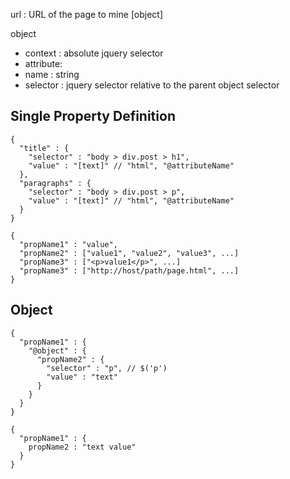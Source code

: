 
url : URL of the page to mine
[object]

object
- context : absolute jquery selector
 - attribute:
  - name : string
  - selector : jquery selector relative to the parent object selector

## Single Property Definition

```
{
  "title" : {
    "selector" : "body > div.post > h1",
    "value" : "[text]" // "html", "@attributeName"
  },
  "paragraphs" : {
    "selector" : "body > div.post > p",
    "value" : "[text]" // "html", "@attributeName"
  }
}
```

```
{
  "propName1" : "value",
  "propName2" : ["value1", "value2", "value3", ...]
  "propName3" : ["<p>value1</p>", ...]
  "propName3" : ["http://host/path/page.html", ...]
}
```

## Object


```
{
  "propName1" : {
    "@object" : {
      "propName2" : {
        "selector" : "p", // $('p')
        "value" : "text"
      }
    }
  }
}
```

```
{
  "propName1" : {
    propName2 : "text value"
  }
}
```
